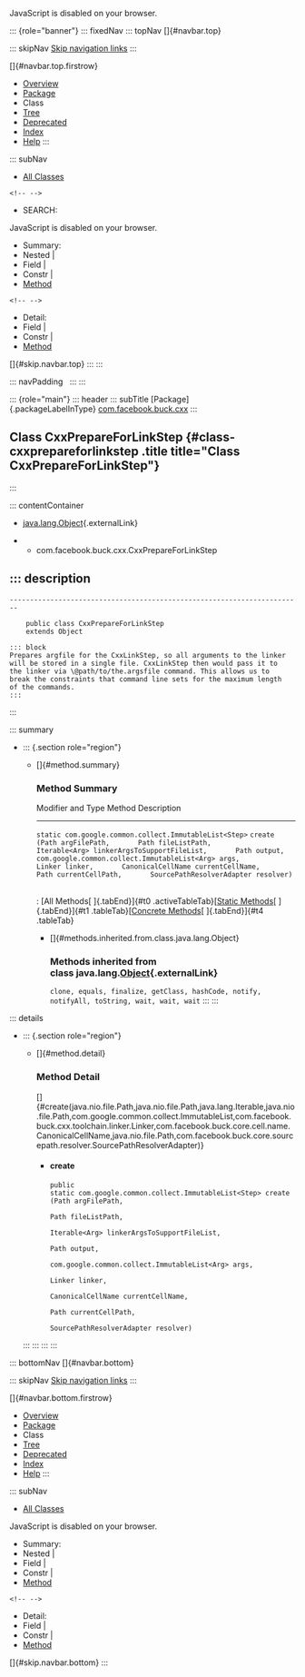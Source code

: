<div>

JavaScript is disabled on your browser.

</div>

::: {role="banner"}
::: fixedNav
::: topNav
[]{#navbar.top}

::: skipNav
[Skip navigation links](#skip.navbar.top "Skip navigation links")
:::

[]{#navbar.top.firstrow}

-   [Overview](../../../../index.html)
-   [Package](package-summary.html)
-   Class
-   [Tree](package-tree.html)
-   [Deprecated](../../../../deprecated-list.html)
-   [Index](../../../../index-all.html)
-   [Help](../../../../help-doc.html)
:::

::: subNav
-   [All Classes](../../../../allclasses.html)

```{=html}
<!-- -->
```
-   SEARCH:

<div>

<div>

JavaScript is disabled on your browser.

</div>

</div>

<div>

-   Summary: 
-   Nested \| 
-   Field \| 
-   Constr \| 
-   [Method](#method.summary)

```{=html}
<!-- -->
```
-   Detail: 
-   Field \| 
-   Constr \| 
-   [Method](#method.detail)

</div>

[]{#skip.navbar.top}
:::
:::

::: navPadding
 
:::
:::

::: {role="main"}
::: header
::: subTitle
[Package]{.packageLabelInType} [com.facebook.buck.cxx](package-summary.html)
:::

## Class CxxPrepareForLinkStep {#class-cxxprepareforlinkstep .title title="Class CxxPrepareForLinkStep"}
:::

::: contentContainer
-   [java.lang.Object](http://docs.oracle.com/javase/7/docs/api/java/lang/Object.html?is-external=true "class or interface in java.lang"){.externalLink}

-   -   com.facebook.buck.cxx.CxxPrepareForLinkStep

::: description
-   

    ------------------------------------------------------------------------

        public class CxxPrepareForLinkStep
        extends Object

    ::: block
    Prepares argfile for the CxxLinkStep, so all arguments to the linker
    will be stored in a single file. CxxLinkStep then would pass it to
    the linker via \@path/to/the.argsfile command. This allows us to
    break the constraints that command line sets for the maximum length
    of the commands.
    :::
:::

::: summary
-   ::: {.section role="region"}
    -   []{#method.summary}

        ### Method Summary

          Modifier and Type                                        Method                                                                                                                                                                                                                                                                                                                 Description
          -------------------------------------------------------- ---------------------------------------------------------------------------------------------------------------------------------------------------------------------------------------------------------------------------------------------------------------------------------------------------------------------- -------------
          `static com.google.common.collect.ImmutableList<Step>`   `create​(Path argFilePath,       Path fileListPath,       Iterable<Arg> linkerArgsToSupportFileList,       Path output,       com.google.common.collect.ImmutableList<Arg> args,       Linker linker,       CanonicalCellName currentCellName,       Path currentCellPath,       SourcePathResolverAdapter resolver)`    

          : [All Methods[ ]{.tabEnd}]{#t0 .activeTableTab}[[Static
          Methods](javascript:show(1);)[ ]{.tabEnd}]{#t1
          .tableTab}[[Concrete
          Methods](javascript:show(8);)[ ]{.tabEnd}]{#t4 .tableTab}

        -   []{#methods.inherited.from.class.java.lang.Object}

            ### Methods inherited from class java.lang.[Object](http://docs.oracle.com/javase/7/docs/api/java/lang/Object.html?is-external=true "class or interface in java.lang"){.externalLink}

            `clone, equals, finalize, getClass, hashCode, notify, notifyAll, toString, wait, wait, wait`
    :::
:::

::: details
-   ::: {.section role="region"}
    -   []{#method.detail}

        ### Method Detail

        []{#create(java.nio.file.Path,java.nio.file.Path,java.lang.Iterable,java.nio.file.Path,com.google.common.collect.ImmutableList,com.facebook.buck.cxx.toolchain.linker.Linker,com.facebook.buck.core.cell.name.CanonicalCellName,java.nio.file.Path,com.facebook.buck.core.sourcepath.resolver.SourcePathResolverAdapter)}

        -   #### create

            ``` methodSignature
            public static com.google.common.collect.ImmutableList<Step> create​(Path argFilePath,
                                                                               Path fileListPath,
                                                                               Iterable<Arg> linkerArgsToSupportFileList,
                                                                               Path output,
                                                                               com.google.common.collect.ImmutableList<Arg> args,
                                                                               Linker linker,
                                                                               CanonicalCellName currentCellName,
                                                                               Path currentCellPath,
                                                                               SourcePathResolverAdapter resolver)
            ```
    :::
:::
:::
:::

::: bottomNav
[]{#navbar.bottom}

::: skipNav
[Skip navigation links](#skip.navbar.bottom "Skip navigation links")
:::

[]{#navbar.bottom.firstrow}

-   [Overview](../../../../index.html)
-   [Package](package-summary.html)
-   Class
-   [Tree](package-tree.html)
-   [Deprecated](../../../../deprecated-list.html)
-   [Index](../../../../index-all.html)
-   [Help](../../../../help-doc.html)
:::

::: subNav
-   [All Classes](../../../../allclasses.html)

<div>

<div>

JavaScript is disabled on your browser.

</div>

</div>

<div>

-   Summary: 
-   Nested \| 
-   Field \| 
-   Constr \| 
-   [Method](#method.summary)

```{=html}
<!-- -->
```
-   Detail: 
-   Field \| 
-   Constr \| 
-   [Method](#method.detail)

</div>

[]{#skip.navbar.bottom}
:::
